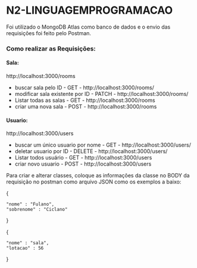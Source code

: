 # N2-LINGUAGEMPROGRAMACAO

Foi utilizado o MongoDB Atlas como banco de dados e o envio das requisições foi feito pelo Postman.


### Como realizar as Requisições: 

#### Sala:
http://localhost:3000/rooms

* buscar sala pelo ID - GET - http://localhost:3000/rooms/<id>
* modificar sala existente por ID - PATCH - http://localhost:3000/rooms/<id>
* Listar todas as salas - GET - http://localhost:3000/rooms
* criar uma nova sala - POST - http://localhost:3000/rooms



#### Usuario:
http://localhost:3000/users
 
* buscar um único usuario por nome - GET - http://localhost:3000/users/<nome>
* deletar usuario por ID - DELETE - http://localhost:3000/users/<id>
* Listar todos usuário - GET - http://localhost:3000/users 
* criar novo usuario - POST - http://localhost:3000/users 



Para criar e alterar classes, coloque as informações da classe no BODY da requisição no postman como arquivo JSON como os exemplos a baixo:
 
 {
 
    "nome" : "Fulano",
    "sobrenome" : "Ciclano"
 
}
 
 {
 
    "nome" : "sala",
    "lotacao" : 56
 
}
